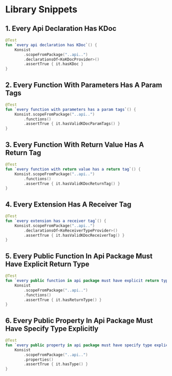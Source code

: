 # Library Snippets

## 1. Every Api Declaration Has KDoc

```kotlin
@Test
fun `every api declaration has KDoc`() {
    Konsist
        .scopeFromPackage("..api..")
        .declarationsOf<KoKDocProvider>()
        .assertTrue { it.hasKDoc }
}
```

## 2. Every Function With Parameters Has A Param Tags

```kotlin
@Test
fun `every function with parameters has a param tags`() {
    Konsist.scopeFromPackage("..api..")
        .functions()
        .assertTrue { it.hasValidKDocParamTags() }
}
```

## 3. Every Function With Return Value Has A Return Tag

```kotlin
@Test
fun `every function with return value has a return tag`() {
    Konsist.scopeFromPackage("..api..")
        .functions()
        .assertTrue { it.hasValidKDocReturnTag() }
}
```

## 4. Every Extension Has A Receiver Tag

```kotlin
@Test
fun `every extension has a receiver tag`() {
    Konsist.scopeFromPackage("..api..")
        .declarationsOf<KoReceiverTypeProvider>()
        .assertTrue { it.hasValidKDocReceiverTag() }
}
```

## 5. Every Public Function In Api Package Must Have Explicit Return Type

```kotlin
@Test
fun `every public function in api package must have explicit return type`() {
    Konsist
        .scopeFromPackage("..api..")
        .functions()
        .assertTrue { it.hasReturnType() }
}
```

## 6. Every Public Property In Api Package Must Have Specify Type Explicitly

```kotlin
@Test
fun `every public property in api package must have specify type explicitly`() {
    Konsist
        .scopeFromPackage("..api..")
        .properties()
        .assertTrue { it.hasType() }
}
```

